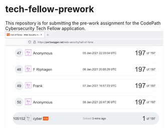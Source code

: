 # tech-fellow-prework
This repository is for submitting the pre-work assignment for the CodePath Cybersecurity Tech Fellow application.
<img src="tech-fellow-prework-screenshot.png">
